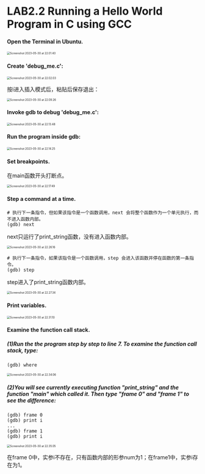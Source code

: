 # LAB2.2 Running a Hello World Program in C using GCC

#### Open the Terminal in Ubuntu. 

<img src="/Users/yujie/Library/Application Support/typora-user-images/Screenshot 2023-05-30 at 22.01.40.png" alt="Screenshot 2023-05-30 at 22.01.40" style="zoom:50%;" />

#### Create 'debug_me.c':

<img src="/Users/yujie/Library/Application Support/typora-user-images/Screenshot 2023-05-30 at 22.02.03.png" alt="Screenshot 2023-05-30 at 22.02.03" style="zoom:50%;" />

按i进入插入模式后，粘贴后保存退出：

<img src="/Users/yujie/Library/Application Support/typora-user-images/Screenshot 2023-05-30 at 22.09.26.png" alt="Screenshot 2023-05-30 at 22.09.26" style="zoom:50%;" />

#### Invoke gdb to debug 'debug_me.c':

<img src="/Users/yujie/Library/Application Support/typora-user-images/Screenshot 2023-05-30 at 22.13.48.png" alt="Screenshot 2023-05-30 at 22.13.48" style="zoom:50%;" />

#### Run the program inside gdb:

<img src="/Users/yujie/Library/Application Support/typora-user-images/Screenshot 2023-05-30 at 22.14.25.png" alt="Screenshot 2023-05-30 at 22.14.25" style="zoom:50%;" />

#### Set breakpoints.

在main函数开头打断点。

<img src="/Users/yujie/Library/Application Support/typora-user-images/Screenshot 2023-05-30 at 22.17.49.png" alt="Screenshot 2023-05-30 at 22.17.49" style="zoom:50%;" />

#### Step a command at a time. 

```shell
# 执行下一条指令，但如果该指令是一个函数调用，next 会将整个函数作为一个单元执行，而不进入函数内部。
(gdb) next
```

next只运行了print_string函数，没有进入函数内部。

<img src="/Users/yujie/Library/Application Support/typora-user-images/Screenshot 2023-05-30 at 22.26.16.png" alt="Screenshot 2023-05-30 at 22.26.16" style="zoom:50%;" />

```shell
# 执行下一条指令，如果该指令是一个函数调用，step 会进入该函数并停在函数的第一条指令。
(gdb) step
```

step进入了print_string函数内部。

<img src="/Users/yujie/Library/Application Support/typora-user-images/Screenshot 2023-05-30 at 22.27.34.png" alt="Screenshot 2023-05-30 at 22.27.34" style="zoom:50%;" />

#### Print variables. 

<img src="/Users/yujie/Library/Application Support/typora-user-images/Screenshot 2023-05-30 at 22.31.10.png" alt="Screenshot 2023-05-30 at 22.31.10" style="zoom:50%;" />

#### Examine the function call stack. 

##### (1)Run the the program step by step to line 7. To examine the function call stack, type:

```shell
(gdb) where
```

<img src="/Users/yujie/Library/Application Support/typora-user-images/Screenshot 2023-05-30 at 22.34.06.png" alt="Screenshot 2023-05-30 at 22.34.06" style="zoom:50%;" />

##### (2)You will see currently executing function "print_string" and the function "main" which called it. Then type "frame 0" and "frame 1" to see the difference:

```shell
(gdb) frame 0
(gdb) print i
...
(gdb) frame 1
(gdb) print i
```

<img src="/Users/yujie/Library/Application Support/typora-user-images/Screenshot 2023-05-30 at 22.35.05.png" alt="Screenshot 2023-05-30 at 22.35.05" style="zoom:50%;" />

在frame 0中，实参i不存在，只有函数内部的形参num为1；在frame1中，实参i存在为1。
